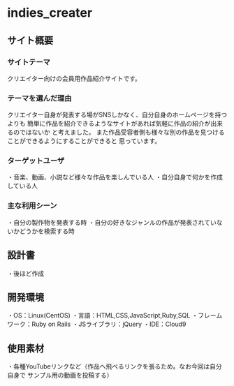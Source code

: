 # indies_creater
## サイト概要
### サイトテーマ
クリエイター向けの会員用作品紹介サイトです。

### テーマを選んだ理由
クリエイター自身が発表する場がSNSしかなく、自分自身のホームページを持つよりも
簡単に作品を紹介できるようなサイトがあれば気軽に作品の紹介が出来るのではないか
と考えました。
また作品受容者側も様々な別の作品を見つけることができるようにすることができると
思っています。

### ターゲットユーザ
・音楽、動画、小説など様々な作品を楽しんでいる人
・自分自身で何かを作成している人
​
### 主な利用シーン
・自分の製作物を発表する時
・自分の好きなジャンルの作品が発表されていないかどうかを検索する時
​
## 設計書
・後ほど作成
​
## 開発環境
・OS：Linux(CentOS)
・言語：HTML,CSS,JavaScript,Ruby,SQL
・フレームワーク：Ruby on Rails
・JSライブラリ：jQuery
・IDE：Cloud9
​
## 使用素材
・各種YouTubeリンクなど（作品へ飛べるリンクを張るため。なお今回は自分自身で
サンプル用の動画を投稿する）